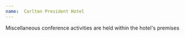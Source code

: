 ```yaml
---
name:  Carlton President Hotel
---
```


Miscellaneous conference activities are held within the hotel's premises
